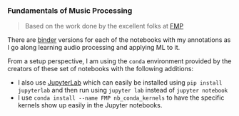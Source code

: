 ### Fundamentals of Music Processing 

> Based on the work done by the excellent folks at [FMP](https://www.audiolabs-erlangen.de/)

There are [binder](https://mybinder.org/) versions for each of the notebooks with my annotations as I go along learning audio processing and applying ML to it.

From a setup perspective, I am using the `conda` environment provided by the creators of these set of notebooks with the following additions:

* I also use [JupyterLab](https://jupyterlab.readthedocs.io/en/stable/) which can easily be installed using `pip install jupyterlab` and then run using `jupyter lab` instead of `jupyter notebook`
* I use `conda install --name FMP nb_conda_kernels` to have the specific kernels show up easily in the Jupyter notebooks. 